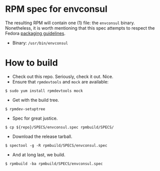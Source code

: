 # RPM spec for envconsul

The resulting RPM will contain one (1) file: the `envconsul` binary.
Nonetheless, it is worth mentioning that this spec attempts to respect the
Fedora [packaging guidelines](https://fedoraproject.org/wiki/Packaging:Guidelines).

* Binary: `/usr/bin/envconsul`

# How to build

* Check out this repo. Seriously, check it out. Nice.
* Ensure that `rpmdevtools` and `mock` are available:
```
$ sudo yum install rpmdevtools mock
```
* Get with the build tree.
```
$ rpmdev-setuptree
```
* Spec for great justice.
```
$ cp ${repo}/SPECS/envconsul.spec rpmbuild/SPECS/
```
* Download the release tarball.
```
$ spectool -g -R rpmbuild/SPECS/envconsul.spec
```
* And at long last, we build.
```
$ rpmbuild -ba rpmbuild/SPECS/envconsul.spec
```
